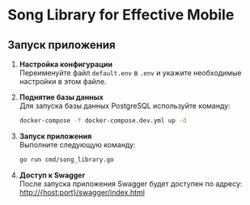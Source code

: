 # Song Library for Effective Mobile

## Запуск приложения

1. **Настройка конфигурации**  
   Переименуйте файл `default.env` в `.env` и укажите необходимые настройки в этом файле.

2. **Поднятие базы данных**  
   Для запуска базы данных PostgreSQL используйте команду:
   ```bash
   docker-compose -f docker-compose.dev.yml up -d
   ```

3. **Запуск приложения**  
   Выполните следующую команду:
   ```bash
   go run cmd/song_library.go
   ```

4. **Доступ к Swagger**  
   После запуска приложения Swagger будет доступен по адресу:  
   [http://{host:port}/swagger/index.html](http://{host:port}/swagger/index.html)